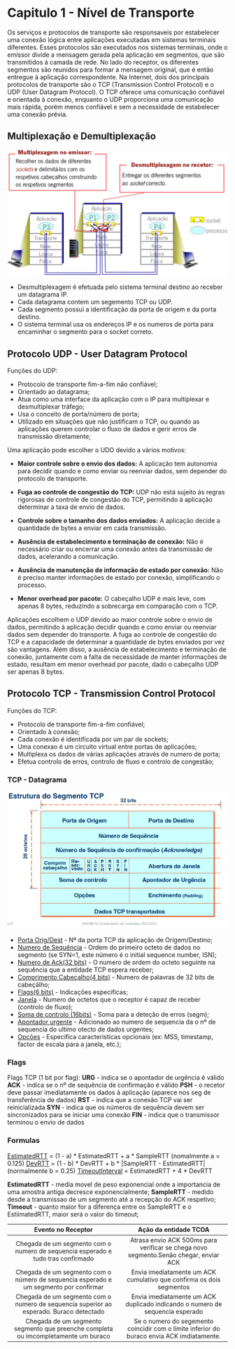 # Capitulo 1 - Nível de Transporte

Os serviços e protocolos de transporte são responsaveis por estabelecer uma conexão lógica entre aplicações executadas em sistemas terminais diferentes. Esses protocolos são executados nos sistemas terminais, onde o emissor divide a mensagem gerada pela aplicação em segmentos, que são transmitidos á camada de rede. No lado do receptor, os diferentes segmentos são reunidos para formar a mensagem original, que é então entregue à aplicação correspondente. Na Internet, dois dos principais protocolos de transporte são o TCP (Transmission Control Protocol) e o UDP (User Datagram Protocol). O TCP oferece uma comunicação confiável e orientada à conexão, enquanto o UDP proporciona uma comunicação mais rápida, porém menos confiável e sem a necessidade de estabelecer uma conexão prévia.

## Multiplexação e Demultiplexação

![Multiplexação e Desmultiplexação](img/multi.png)

 - Desmultiplexagem é efetuada pelo sistema terminal destino ao receber um datagrama IP.
 - Cada datagrama contem um segemento TCP ou UDP.
 - Cada segmento possui a identificação da porta de origem e da porta destino.
 - O sistema terminal usa os endereços IP e os numeros de porta para encaminhar o segmento para o socket correto.

## Protocolo UDP - User Datagram Protocol

Funções do UDP:
 - Protocolo de transporte fim-a-fim não confiável;
 - Orientado ao datagrama;
 - Atua como uma interface da aplicação com o IP para multiplexar e desmultiplexar tráfego;
 - Usa o conceito de porta/número de porta;
 - Utilizado em situações que não justificam o TCP, ou quando as aplicações querem controlar o fluxo de dados e gerir erros de transmissão diretamente;

Uma aplicação pode escolher o UDO devido a vários motivos:

 - **Maior controle sobre o envio dos dados:** A aplicação tem autonomia para decidir quando e como enviar ou reenviar dados, sem depender do protocolo de transporte.

 - **Fuga ao controle de congestão do TCP:** UDP não está sujeito às regras rigorosas de controle de congestão do TCP, permitindo à aplicação determinar a taxa de envio de dados.

 - **Controle sobre o tamanho dos dados enviados:** A aplicação decide a quantidade de bytes a enviar em cada transmissão.

 - **Ausência de estabelecimento e terminação de conexão:** Não é necessário criar ou encerrar uma conexão antes da transmissão de dados, acelerando a comunicação.

 - **Ausência de manutenção de informação de estado por conexão:** Não é preciso manter informações de estado por conexão, simplificando o processo.

 - **Menor overhead por pacote:** O cabeçalho UDP é mais leve, com apenas 8 bytes, reduzindo a sobrecarga em comparação com o TCP.

Aplicações escolhem o UDP devido ao maior controle sobre o envio de dados, permitindo à aplicação decidir quando e como enviar ou reenviar dados sem depender do transporte. A fuga ao controle de congestão do TCP e a capacidade de determinar a quantidade de bytes enviados por vez são vantagens. Além disso, a ausência de estabelecimento e terminação de conexão, juntamente com a falta de necessidade de manter informações de estado, resultam em menor overhead por pacote, dado o cabeçalho UDP ser apenas 8 bytes.


## Protocolo TCP - Transmission Control Protocol

Funções do TCP:
 - Protocolo de transporte fim-a-fim confiável;
 - Orientado à conexão;
 - Cada conexão é identificada por um par de sockets;
 - Uma conexao é um circuito virtual entre portas de aplicações;
 - Multiplexa os dados de várias aplicações através de numero de porta;
 - Efetua controlo de erros, controlo de fluxo e controlo de congestão;

### TCP - Datagrama
![TCP](img/TCP_data.png)

 - <u>Porta Orig/Dest</u> - Nª da porta TCP da aplicação de Origem/Destino;
 - <u>Numero de Sequência</u> - Ordem do primeiro octeto de dados no segmento (se SYN=1, este número é o initial sequence number, ISN);
 - <u>Numero de Ack(32 bits)</u> - O numero de ordem do octeto seguinte na sequência que a entidade TCP espera receber;
 - <u>Comprimento Cabeçalho(4 bits)</u> - Numero de palavras de 32 bits de cabeçãlho;
 - <u>Flags(6 bits)</u> - Indicações especificas;
 - <u>Janela</u> - Numero de octetos que o receptor é capaz de receber (controlo de fluxo);
 - <u>Soma de controlo (16bits)</u> - Soma para a deteção de erros (segm);
 - <u>Apontador urgente</u> - Adicionado ao numero de sequencia da o nº de sequencia do ultimo otecto de dados urgentes;
 - <u>Opções</u> - Especifica caracteristicas opcionais (ex: MSS, timestamp, factor de escala para a janela, etc.);

### Flags
Flags TCP (1 bit por flag):
 **URG** - indica se o apontador de urgência é válido
 **ACK** - indica se o nº de sequência de confirmação é válido
 **PSH** - o recetor deve passar imediatamente os dados à aplicação (aparece nos seg de transferência de dados)
 **RST** - indica que a conexão TCP vai ser reinicializada
 **SYN** - indica que os números de sequência devem ser sincronizados para se iniciar uma conexão
 **FIN** - indica que o transmissor terminou o envio de dados

### Formulas
<u>EstimatedRTT</u> = (1 - a) * EstimatedRTT + a * SampleRTT   (nomalmente a = 0.125)
<u>DevRTT</u> = (1 - b) * DevRTT + b * |SampleRTT - EstimatedRTT|   (normalmente b = 0.25)
<u>TimeoutInterval</u> = EstimatedRTT + 4 * DevRTT

**EstimatedRTT** - media movel de peso exponencial onde a importancia de uma amostra antiga decresce exponencialmente;
**SampleRTT** - medido desde a transmissao de um segmento até a recepção do ACK respetivo;
**Timeout** - quanto maior for a diferença entre os SampleRTT e o EstiimatedRTT, maior será o valor do timeout;

|  Evento no Receptor| Ação da entidade TCOA |
|:---:|:---:|
| Chegada de um segmento com o numero de sequencia esperado e tudo tras confirmado | Atrasa envio ACK 500ms para verificar se chega novo segmento.Senão chegar, enviar ACK |
| Chegada de um segmento com o número de sequencia esperado e um segmento por confirmar | Envia imediatamente um ACK cumulativo que confirma os dois segmentos |
|  Chegada de um segmento com o numero de sequencia superior ao esperado. Buraco detectado | Envia imediatamente um ACK duplicado indicando o numero de sequencia esperado |
| Chegada de um segmento segmento que preenche completa ou imcompletamente um buraco | Se o numero do segemento coincidir com o limite inferior do buraco envia ACK imdiatamente. |


